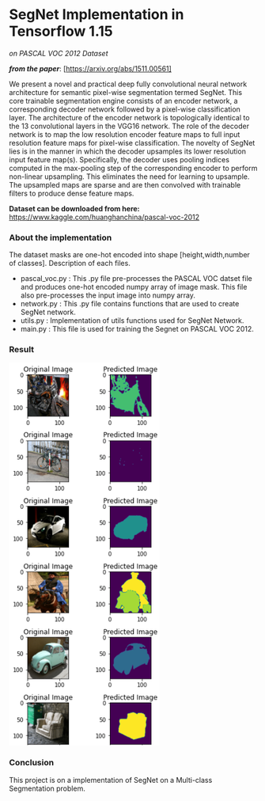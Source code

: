 
# SegNet Implementation in Tensorflow 1.15
*on PASCAL VOC 2012 Dataset*

***from the paper***: [https://arxiv.org/abs/1511.00561]

We present a novel and practical deep fully convolutional neural network architecture for semantic pixel-wise segmentation termed SegNet. This core trainable segmentation engine consists of an encoder network, a corresponding decoder network followed by a pixel-wise classification layer. The architecture of the encoder network is topologically identical to the 13 convolutional layers in the VGG16 network. The role of the decoder network is to map the low resolution encoder feature maps to full input resolution feature maps for pixel-wise classification. The novelty of SegNet lies is in the manner in which the decoder upsamples its lower resolution input feature map(s). Specifically, the decoder uses pooling indices computed in the max-pooling step of the corresponding encoder to perform non-linear upsampling. This eliminates the need for learning to upsample. The upsampled maps are sparse and are then convolved with trainable filters to produce dense feature maps.


**Dataset can be downloaded from here:** https://www.kaggle.com/huanghanchina/pascal-voc-2012

### About the implementation

The dataset masks are one-hot encoded into shape [height,width,number of classes]. Description of each files.
- pascal_voc.py : This .py file pre-processes the PASCAL VOC datset file and produces one-hot encoded numpy array of image mask. This file also pre-processes the input image into numpy array.
- network.py : This .py file contains functions that are used to create SegNet network.
- utils.py : Implementation of utils functions used for SegNet Network.
- main.py : This file is used for training the Segnet on PASCAL VOC 2012.


### Result

![alt text](outputs/project_fig.png)


### Conclusion

This project is on a implementation of SegNet on a Multi-class Segmentation problem.
